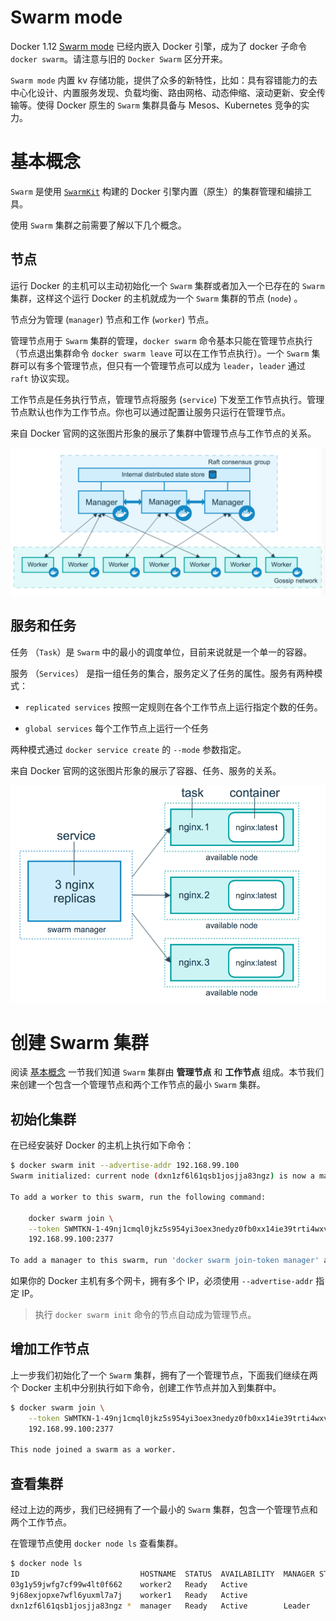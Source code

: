 # Swarm mode

Docker 1.12 [Swarm mode](https://docs.docker.com/engine/swarm/) 已经内嵌入 Docker 引擎，成为了 docker 子命令 `docker swarm`。请注意与旧的 `Docker Swarm` 区分开来。

`Swarm mode` 内置 kv 存储功能，提供了众多的新特性，比如：具有容错能力的去中心化设计、内置服务发现、负载均衡、路由网格、动态伸缩、滚动更新、安全传输等。使得 Docker 原生的 `Swarm` 集群具备与 Mesos、Kubernetes 竞争的实力。

# 基本概念

`Swarm` 是使用 [`SwarmKit`](https://github.com/docker/swarmkit/) 构建的 Docker 引擎内置（原生）的集群管理和编排工具。

 使用 `Swarm` 集群之前需要了解以下几个概念。

## 节点

运行 Docker 的主机可以主动初始化一个 `Swarm` 集群或者加入一个已存在的 `Swarm` 集群，这样这个运行 Docker 的主机就成为一个 `Swarm` 集群的节点 (`node`) 。

节点分为管理 (`manager`) 节点和工作 (`worker`) 节点。

管理节点用于 `Swarm` 集群的管理，`docker swarm` 命令基本只能在管理节点执行（节点退出集群命令 `docker swarm leave` 可以在工作节点执行）。一个 `Swarm` 集群可以有多个管理节点，但只有一个管理节点可以成为 `leader`，`leader` 通过 `raft` 协议实现。

工作节点是任务执行节点，管理节点将服务 (`service`) 下发至工作节点执行。管理节点默认也作为工作节点。你也可以通过配置让服务只运行在管理节点。

来自 Docker 官网的这张图片形象的展示了集群中管理节点与工作节点的关系。

![](https://raw.githubusercontent.com/sanmaomashi/Salute_Docker/main/img/17.png)

## 服务和任务

任务 （`Task`）是 `Swarm` 中的最小的调度单位，目前来说就是一个单一的容器。

服务 （`Services`） 是指一组任务的集合，服务定义了任务的属性。服务有两种模式：

* `replicated services` 按照一定规则在各个工作节点上运行指定个数的任务。

* `global services` 每个工作节点上运行一个任务

两种模式通过 `docker service create` 的 `--mode` 参数指定。

来自 Docker 官网的这张图片形象的展示了容器、任务、服务的关系。

![](https://raw.githubusercontent.com/sanmaomashi/Salute_Docker/main/img/18.png)

# 创建 Swarm 集群

阅读 [基本概念](overview.md) 一节我们知道 `Swarm` 集群由 **管理节点** 和 **工作节点** 组成。本节我们来创建一个包含一个管理节点和两个工作节点的最小 `Swarm` 集群。

## 初始化集群

在已经安装好 Docker 的主机上执行如下命令：

```bash
$ docker swarm init --advertise-addr 192.168.99.100
Swarm initialized: current node (dxn1zf6l61qsb1josjja83ngz) is now a manager.

To add a worker to this swarm, run the following command:

    docker swarm join \
    --token SWMTKN-1-49nj1cmql0jkz5s954yi3oex3nedyz0fb0xx14ie39trti4wxv-8vxv8rssmk743ojnwacrr2e7c \
    192.168.99.100:2377

To add a manager to this swarm, run 'docker swarm join-token manager' and follow the instructions.
```

如果你的 Docker 主机有多个网卡，拥有多个 IP，必须使用 `--advertise-addr` 指定 IP。

> 执行 `docker swarm init` 命令的节点自动成为管理节点。

## 增加工作节点

上一步我们初始化了一个 `Swarm` 集群，拥有了一个管理节点，下面我们继续在两个 Docker 主机中分别执行如下命令，创建工作节点并加入到集群中。

```bash
$ docker swarm join \
    --token SWMTKN-1-49nj1cmql0jkz5s954yi3oex3nedyz0fb0xx14ie39trti4wxv-8vxv8rssmk743ojnwacrr2e7c \
    192.168.99.100:2377

This node joined a swarm as a worker.
```

## 查看集群

经过上边的两步，我们已经拥有了一个最小的 `Swarm` 集群，包含一个管理节点和两个工作节点。

在管理节点使用 `docker node ls` 查看集群。

```bash
$ docker node ls
ID                           HOSTNAME  STATUS  AVAILABILITY  MANAGER STATUS
03g1y59jwfg7cf99w4lt0f662    worker2   Ready   Active
9j68exjopxe7wfl6yuxml7a7j    worker1   Ready   Active
dxn1zf6l61qsb1josjja83ngz *  manager   Ready   Active        Leader
```
